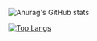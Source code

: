 ![Anurag's GitHub stats](https://github-readme-stats.vercel.app/api?username=bdjdndn&show_icons=true&theme=radical)

[![Top Langs](https://github-readme-stats.vercel.app/api/top-langs/?username=bdjdndn)](https://github.com/bdjdndn/github-readme-stats)
